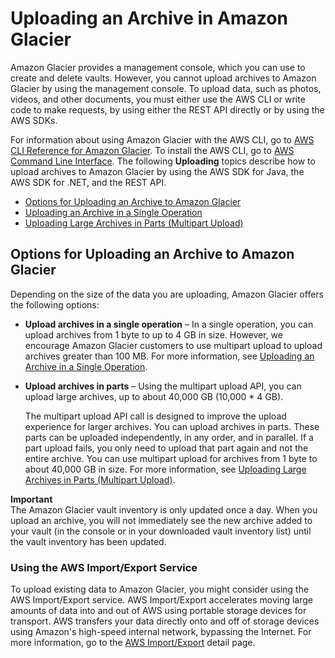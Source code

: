 # Uploading an Archive in Amazon Glacier<a name="uploading-an-archive"></a>

Amazon Glacier provides a management console, which you can use to create and delete vaults\. However, you cannot upload archives to Amazon Glacier by using the management console\. To upload data, such as photos, videos, and other documents, you must either use the AWS CLI or write code to make requests, by using either the REST API directly or by using the AWS SDKs\. 

For information about using Amazon Glacier with the AWS CLI, go to [AWS CLI Reference for Amazon Glacier](http://docs.aws.amazon.com/cli/latest/reference/glacier/index.html)\. To install the AWS CLI, go to [AWS Command Line Interface](http://aws.amazon.com/cli/)\. The following **Uploading** topics describe how to upload archives to Amazon Glacier by using the AWS SDK for Java, the AWS SDK for \.NET, and the REST API\.


+ [Options for Uploading an Archive to Amazon Glacier](#uploading-an-archive-overview)
+ [Uploading an Archive in a Single Operation](uploading-archive-single-operation.md)
+ [Uploading Large Archives in Parts \(Multipart Upload\)](uploading-archive-mpu.md)

## Options for Uploading an Archive to Amazon Glacier<a name="uploading-an-archive-overview"></a>

Depending on the size of the data you are uploading, Amazon Glacier offers the following options: 

+ **Upload archives in a single operation** – In a single operation, you can upload archives from 1 byte to up to 4 GB in size\. However, we encourage Amazon Glacier customers to use multipart upload to upload archives greater than 100 MB\. For more information, see [Uploading an Archive in a Single Operation](uploading-archive-single-operation.md)\.

+ **Upload archives in parts** – Using the multipart upload API, you can upload large archives, up to about 40,000 GB \(10,000 \* 4 GB\)\. 

  The multipart upload API call is designed to improve the upload experience for larger archives\. You can upload archives in parts\. These parts can be uploaded independently, in any order, and in parallel\. If a part upload fails, you only need to upload that part again and not the entire archive\. You can use multipart upload for archives from 1 byte to about 40,000 GB in size\. For more information, see [Uploading Large Archives in Parts \(Multipart Upload\)](uploading-archive-mpu.md)\.

**Important**  
The Amazon Glacier vault inventory is only updated once a day\. When you upload an archive, you will not immediately see the new archive added to your vault \(in the console or in your downloaded vault inventory list\) until the vault inventory has been updated\.

### Using the AWS Import/Export Service<a name="using-import-export-service-for-glacier"></a>

To upload existing data to Amazon Glacier, you might consider using the AWS Import/Export service\. AWS Import/Export accelerates moving large amounts of data into and out of AWS using portable storage devices for transport\. AWS transfers your data directly onto and off of storage devices using Amazon's high\-speed internal network, bypassing the Internet\. For more information, go to the [AWS Import/Export](http://aws.amazon.com/importexport) detail page\. 